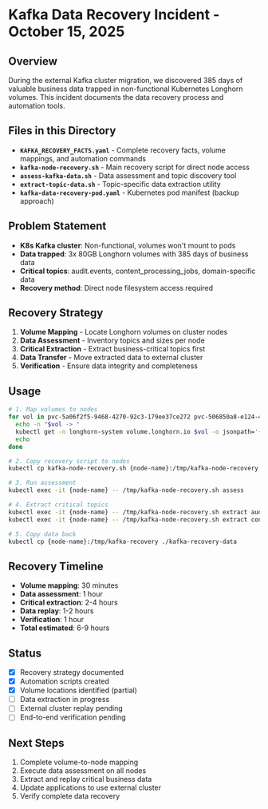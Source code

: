 # Kafka Data Recovery Incident - October 15, 2025

## Overview

During the external Kafka cluster migration, we discovered 385 days of valuable business data trapped in non-functional Kubernetes Longhorn volumes. This incident documents the data recovery process and automation tools.

## Files in this Directory

- **`KAFKA_RECOVERY_FACTS.yaml`** - Complete recovery facts, volume mappings, and automation commands
- **`kafka-node-recovery.sh`** - Main recovery script for direct node access
- **`assess-kafka-data.sh`** - Data assessment and topic discovery tool  
- **`extract-topic-data.sh`** - Topic-specific data extraction utility
- **`kafka-data-recovery-pod.yaml`** - Kubernetes pod manifest (backup approach)

## Problem Statement

- **K8s Kafka cluster**: Non-functional, volumes won't mount to pods
- **Data trapped**: 3x 80GB Longhorn volumes with 385 days of business data
- **Critical topics**: audit.events, content_processing_jobs, domain-specific data
- **Recovery method**: Direct node filesystem access required

## Recovery Strategy

1. **Volume Mapping** - Locate Longhorn volumes on cluster nodes
2. **Data Assessment** - Inventory topics and sizes per node  
3. **Critical Extraction** - Extract business-critical topics first
4. **Data Transfer** - Move extracted data to external cluster
5. **Verification** - Ensure data integrity and completeness

## Usage

```bash
# 1. Map volumes to nodes
for vol in pvc-5a06f2f5-9468-4270-92c3-179ee37ce272 pvc-506850a8-e124-46f8-bfea-2ce2a5deaaf3 pvc-b7693b29-bb92-4867-b375-8b54e48b8f18; do
  echo -n "$vol -> "
  kubectl get -n longhorn-system volume.longhorn.io $vol -o jsonpath='{.status.currentNodeID}'
  echo
done

# 2. Copy recovery script to nodes
kubectl cp kafka-node-recovery.sh {node-name}:/tmp/kafka-node-recovery.sh

# 3. Run assessment
kubectl exec -it {node-name} -- /tmp/kafka-node-recovery.sh assess

# 4. Extract critical topics
kubectl exec -it {node-name} -- /tmp/kafka-node-recovery.sh extract audit.events
kubectl exec -it {node-name} -- /tmp/kafka-node-recovery.sh extract content_processing_jobs

# 5. Copy data back
kubectl cp {node-name}:/tmp/kafka-recovery ./kafka-recovery-data
```

## Recovery Timeline

- **Volume mapping**: 30 minutes
- **Data assessment**: 1 hour  
- **Critical extraction**: 2-4 hours
- **Data replay**: 1-2 hours
- **Verification**: 1 hour
- **Total estimated**: 6-9 hours

## Status

- [x] Recovery strategy documented
- [x] Automation scripts created
- [x] Volume locations identified (partial)
- [ ] Data extraction in progress
- [ ] External cluster replay pending
- [ ] End-to-end verification pending

## Next Steps

1. Complete volume-to-node mapping
2. Execute data assessment on all nodes
3. Extract and replay critical business data
4. Update applications to use external cluster
5. Verify complete data recovery